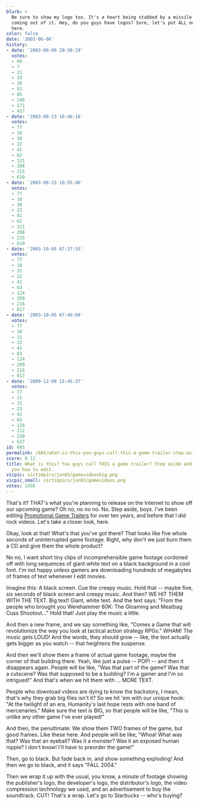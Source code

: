 ```yaml
---
blurb: >
  Be sure to show my logo too. It's a heart being stabbed by a missile with a car
  coming out of it. Hey, do you guys have logos? Sure, let's put ALL our logos on
  here.
color: false
date: '2003-06-06'
history:
- date: '2003-06-09 20:30:29'
  votes:
  - 60
  - 7
  - 21
  - 19
  - 30
  - 51
  - 85
  - 146
  - 171
  - 457
- date: '2003-08-23 16:46:16'
  votes:
  - 77
  - 10
  - 30
  - 22
  - 41
  - 62
  - 121
  - 208
  - 215
  - 610
- date: '2003-08-23 16:55:46'
  votes:
  - 77
  - 10
  - 30
  - 22
  - 41
  - 62
  - 121
  - 208
  - 215
  - 610
- date: '2003-10-05 07:37:55'
  votes:
  - 77
  - 10
  - 31
  - 22
  - 41
  - 63
  - 124
  - 209
  - 216
  - 617
- date: '2003-10-05 07:40:08'
  votes:
  - 77
  - 10
  - 31
  - 22
  - 41
  - 63
  - 124
  - 209
  - 216
  - 617
- date: '2009-12-09 15:45:37'
  votes:
  - 77
  - 11
  - 31
  - 23
  - 41
  - 65
  - 128
  - 212
  - 220
  - 637
id: 605
permalink: /605/what-is-this-you-guys-call-this-a-game-trailer-step-aside-and-let-me-show-you-how-to-edit/
score: 8.12
title: What is this? You guys call THIS a game trailer? Step aside and let me show
  you how to edit.
vicpic: victimpics/jun03/gamevideosbig.png
vicpic_small: victimpics/jun03/gamevideos.png
votes: 1456
---
```


That's it? THAT's what you're planning to release on the Internet to
show off our upcoming game? Oh no, no no no. No. Step aside, boys. I've
been editing [Promotional Game
Trailers](http://web.archive.org/web/20030606000000/http://www.fileplanet.com/top50.aspx?s=174&v=90003)
for over ten years, and before that I did rock videos. Let's take a
closer look, here.

Okay, look at that! What's that you've got there? That looks like five
whole seconds of uninterrupted game footage. Right, why don't we just
burn them a CD and give them the whole product?

No no, I want short tiny clips of incomprehensible game footage cordoned
off with long sequences of giant white text on a black background in a
cool font. I'm not happy unless gamers are downloading hundreds of
megabytes of frames of text whenever I edit movies.

Imagine this: A black screen. Cue the creepy music. Hold that -- maybe
five, six seconds of black screen and creepy music. And then? WE HIT
THEM WITH THE TEXT. Big text! Giant, white text. And the text says:
"From the people who brought you Werehammer 60K: The Gloaming and
Meatbag Cuss Shootout..." Hold that! Just play the music a little.

And then a new frame, and we say something like, "Comes a Game that will
revolutionize the way you look at tactical action strategy RPGs." WHAM!
The music gets LOUD! And the words, they should grow -- like, the text
actually gets bigger as you watch -- that heightens the suspense.

And then we'll show them a frame of actual game footage, maybe the
corner of that building there. Yeah, like just a pulse -- POP! -- and
then it disappears again. People will be like, "Was that part of the
game? Was that a cutscene? Was that supposed to be a building? I'm a
gamer and I'm so intrigued!" And that's when we hit them with ... MORE
TEXT.

People who download videos are dying to know the backstory, I mean,
that's why they grab big files isn't it? So we hit 'em with our unique
hook: "At the twilight of an era, Humanity's last hope rests with one
band of mercenaries." Make sure the text is BIG, so that people will be
like, "This is unlike any other game I've ever played!"

And then, the penultimate: We show them TWO frames of the game, but good
frames. Like these here. And people will be like, "Whoa! What was that?
Was that an eyeball? Was it a monster? Was it an exposed human nipple? I
don't know! I'll have to preorder the game!"

Then, go to black. But fade back in, and show something exploding! And
then we go to black, and it says "FALL 2004."

Then we wrap it up with the usual, you know, a minute of footage showing
the publisher's logo, the developer's logo, the distributor's logo, the
video compression technology we used, and an advertisement to buy the
soundtrack. CUT! That's a wrap. Let's go to Starbucks -- who's buying?